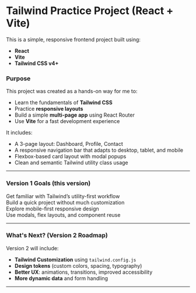 # Tailwind Practice Project (React + Vite)

This is a simple, responsive frontend project built using:

- **React**
- **Vite**
- **Tailwind CSS v4+**

### Purpose

This project was created as a hands-on way for me to:

- Learn the fundamentals of **Tailwind CSS**
- Practice **responsive layouts**
- Build a simple **multi-page app** using React Router
- Use **Vite** for a fast development experience

It includes:

- A 3-page layout: Dashboard, Profile, Contact
- A responsive navigation bar that adapts to desktop, tablet, and mobile
- Flexbox-based card layout with modal popups
- Clean and semantic Tailwind utility class usage

---

### Version 1 Goals (this version)

Get familiar with Tailwind’s utility-first workflow  
Build a quick project without much customization  
Explore mobile-first responsive design  
Use modals, flex layouts, and component reuse

---

### What's Next? (Version 2 Roadmap)

Version 2 will include:

- **Tailwind Customization** using `tailwind.config.js`
- **Design tokens** (custom colors, spacing, typography)
- **Better UX**: animations, transitions, improved accessibility
- **More dynamic data** and form handling

---
